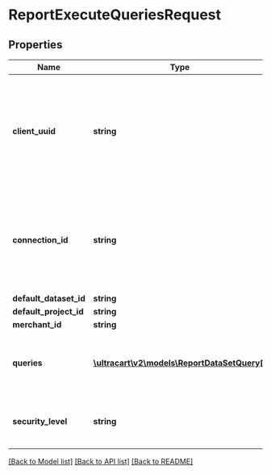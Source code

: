 # ReportExecuteQueriesRequest

## Properties
Name | Type | Description | Notes
------------ | ------------- | ------------- | -------------
**client_uuid** | **string** | Unique UUID assigned to this client during the auth.  This will be used to locate the websocket connect id. | [optional] 
**connection_id** | **string** | The websocket connection id that should receive back notices of query completion. | [optional] 
**default_dataset_id** | **string** |  | [optional] 
**default_project_id** | **string** |  | [optional] 
**merchant_id** | **string** |  | [optional] 
**queries** | [**\ultracart\v2\models\ReportDataSetQuery[]**](ReportDataSetQuery.md) | An array of queries that we want the lambda function to execute. | [optional] 
**security_level** | **string** | Security level to execute report under | [optional] 

[[Back to Model list]](../README.md#documentation-for-models) [[Back to API list]](../README.md#documentation-for-api-endpoints) [[Back to README]](../README.md)


